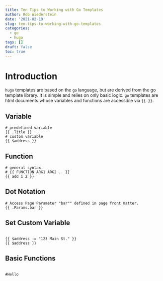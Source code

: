 ```yaml
---
title: Ten Tips to Working with Go Templates
author: Rob Wiederstein
date: '2021-02-19'
slug: ten-tips-to-working-with-go-templates
categories:
  - go
  - hugo
tags: []
draft: false
toc: true
---
```


# Introduction

`hugo` templates are based on the `go` language, but are derived from the go template library.  It is simple and relies on only basic logic.
`go` templates are html documents whose variables and functions are accessible via `{{-}}`.

## Variable

```{go}
# predefined variable
{{ .Title }}
# custom variable
{{ $address }}

```

## Function

```{go}
# general syntax
# {{ FUNCTION ARG1 ARG2 .. }}
{{ add 1 2 }}
```

## Dot Notation

```{go}
# Access Page Parameter "bar"" defined in page front matter.
{{ .Params.bar }}
```

## Set Custom Variable

```{go}

{{ $address := "123 Main St." }}
{{ $address }}

```

## Basic Functions

```go

#Hello

```

